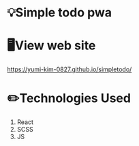 # 💡Simple todo pwa

# 🖥️View web site

https://yumi-kim-0827.github.io/simpletodo/

# ✏️Technologies Used

1.  React
2.  SCSS
3.  JS
